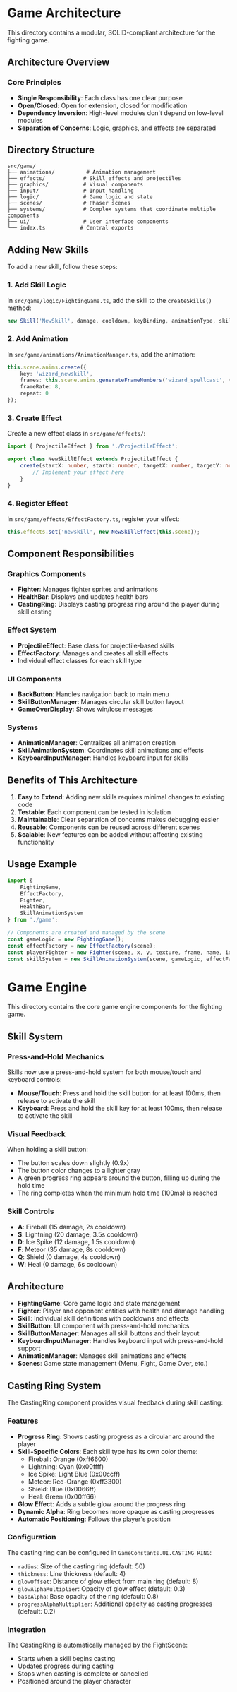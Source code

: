 # Game Architecture

This directory contains a modular, SOLID-compliant architecture for the fighting game.

## Architecture Overview

### Core Principles
- **Single Responsibility**: Each class has one clear purpose
- **Open/Closed**: Open for extension, closed for modification
- **Dependency Inversion**: High-level modules don't depend on low-level modules
- **Separation of Concerns**: Logic, graphics, and effects are separated

## Directory Structure

```
src/game/
├── animations/          # Animation management
├── effects/            # Skill effects and projectiles
├── graphics/           # Visual components
├── input/              # Input handling
├── logic/              # Game logic and state
├── scenes/             # Phaser scenes
├── systems/            # Complex systems that coordinate multiple components
├── ui/                 # User interface components
└── index.ts           # Central exports
```

## Adding New Skills

To add a new skill, follow these steps:

### 1. Add Skill Logic
In `src/game/logic/FightingGame.ts`, add the skill to the `createSkills()` method:

```typescript
new Skill('NewSkill', damage, cooldown, keyBinding, animationType, skillType, targetType, description)
```

### 2. Add Animation
In `src/game/animations/AnimationManager.ts`, add the animation:

```typescript
this.scene.anims.create({
    key: 'wizard_newskill',
    frames: this.scene.anims.generateFrameNumbers('wizard_spellcast', { start: 0, end: 6 }),
    frameRate: 8,
    repeat: 0
});
```

### 3. Create Effect
Create a new effect class in `src/game/effects/`:

```typescript
import { ProjectileEffect } from './ProjectileEffect';

export class NewSkillEffect extends ProjectileEffect {
    create(startX: number, startY: number, targetX: number, targetY: number): void {
        // Implement your effect here
    }
}
```

### 4. Register Effect
In `src/game/effects/EffectFactory.ts`, register your effect:

```typescript
this.effects.set('newskill', new NewSkillEffect(this.scene));
```

## Component Responsibilities

### Graphics Components
- **Fighter**: Manages fighter sprites and animations
- **HealthBar**: Displays and updates health bars
- **CastingRing**: Displays casting progress ring around the player during skill casting

### Effect System
- **ProjectileEffect**: Base class for projectile-based skills
- **EffectFactory**: Manages and creates all skill effects
- Individual effect classes for each skill type

### UI Components
- **BackButton**: Handles navigation back to main menu
- **SkillButtonManager**: Manages circular skill button layout
- **GameOverDisplay**: Shows win/lose messages

### Systems
- **AnimationManager**: Centralizes all animation creation
- **SkillAnimationSystem**: Coordinates skill animations and effects
- **KeyboardInputManager**: Handles keyboard input for skills

## Benefits of This Architecture

1. **Easy to Extend**: Adding new skills requires minimal changes to existing code
2. **Testable**: Each component can be tested in isolation
3. **Maintainable**: Clear separation of concerns makes debugging easier
4. **Reusable**: Components can be reused across different scenes
5. **Scalable**: New features can be added without affecting existing functionality

## Usage Example

```typescript
import { 
    FightingGame, 
    EffectFactory, 
    Fighter, 
    HealthBar,
    SkillAnimationSystem 
} from './game';

// Components are created and managed by the scene
const gameLogic = new FightingGame();
const effectFactory = new EffectFactory(scene);
const playerFighter = new Fighter(scene, x, y, texture, frame, name, idleAnim);
const skillSystem = new SkillAnimationSystem(scene, gameLogic, effectFactory, playerFighter, opponentFighter);
```

# Game Engine

This directory contains the core game engine components for the fighting game.

## Skill System

### Press-and-Hold Mechanics

Skills now use a press-and-hold system for both mouse/touch and keyboard controls:

- **Mouse/Touch**: Press and hold the skill button for at least 100ms, then release to activate the skill
- **Keyboard**: Press and hold the skill key for at least 100ms, then release to activate the skill

### Visual Feedback

When holding a skill button:
- The button scales down slightly (0.9x)
- The button color changes to a lighter gray
- A green progress ring appears around the button, filling up during the hold time
- The ring completes when the minimum hold time (100ms) is reached

### Skill Controls

- **A**: Fireball (15 damage, 2s cooldown)
- **S**: Lightning (20 damage, 3.5s cooldown)  
- **D**: Ice Spike (12 damage, 1.5s cooldown)
- **F**: Meteor (35 damage, 8s cooldown)
- **Q**: Shield (0 damage, 4s cooldown)
- **W**: Heal (0 damage, 6s cooldown)

## Architecture

- **FightingGame**: Core game logic and state management
- **Fighter**: Player and opponent entities with health and damage handling
- **Skill**: Individual skill definitions with cooldowns and effects
- **SkillButton**: UI component with press-and-hold mechanics
- **SkillButtonManager**: Manages all skill buttons and their layout
- **KeyboardInputManager**: Handles keyboard input with press-and-hold support
- **AnimationManager**: Manages skill animations and effects
- **Scenes**: Game state management (Menu, Fight, Game Over, etc.)

## Casting Ring System

The CastingRing component provides visual feedback during skill casting:

### Features
- **Progress Ring**: Shows casting progress as a circular arc around the player
- **Skill-Specific Colors**: Each skill type has its own color theme:
  - Fireball: Orange (0xff6600)
  - Lightning: Cyan (0x00ffff)
  - Ice Spike: Light Blue (0x00ccff)
  - Meteor: Red-Orange (0xff3300)
  - Shield: Blue (0x0066ff)
  - Heal: Green (0x00ff66)
- **Glow Effect**: Adds a subtle glow around the progress ring
- **Dynamic Alpha**: Ring becomes more opaque as casting progresses
- **Automatic Positioning**: Follows the player's position

### Configuration
The casting ring can be configured in `GameConstants.UI.CASTING_RING`:
- `radius`: Size of the casting ring (default: 50)
- `thickness`: Line thickness (default: 4)
- `glowOffset`: Distance of glow effect from main ring (default: 8)
- `glowAlphaMultiplier`: Opacity of glow effect (default: 0.3)
- `baseAlpha`: Base opacity of the ring (default: 0.8)
- `progressAlphaMultiplier`: Additional opacity as casting progresses (default: 0.2)

### Integration
The CastingRing is automatically managed by the FightScene:
- Starts when a skill begins casting
- Updates progress during casting
- Stops when casting is complete or cancelled
- Positioned around the player character 